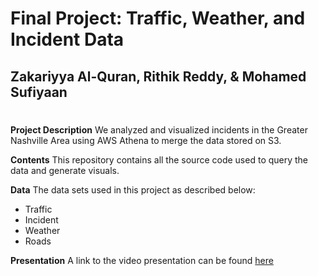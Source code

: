 # Final Project: Traffic, Weather, and Incident Data
## Zakariyya Al-Quran, Rithik Reddy, & Mohamed Sufiyaan
#

**Project Description**
We analyzed and visualized incidents in the Greater Nashville Area using AWS Athena to merge the data stored on S3.

**Contents**
This repository contains all the source code used to query the data and generate visuals.

**Data**
The data sets used in this project as described below:
 - Traffic
 - Incident
 - Weather
 - Roads

**Presentation**
A link to the video presentation can be found [here](google.com)
